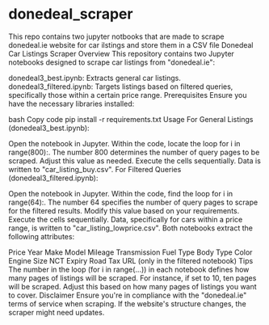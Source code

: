 # donedeal_scraper
This repo contains two jupyter notbooks that are made to scrape donedeal.ie website for car ilstings and store them in a CSV file
Donedeal Car Listings Scraper
Overview
This repository contains two Jupyter notebooks designed to scrape car listings from "donedeal.ie":

donedeal3_best.ipynb: Extracts general car listings.
donedeal3_filtered.ipynb: Targets listings based on filtered queries, specifically those within a certain price range.
Prerequisites
Ensure you have the necessary libraries installed:

bash
Copy code
pip install -r requirements.txt
Usage
For General Listings (donedeal3_best.ipynb):

Open the notebook in Jupyter.
Within the code, locate the loop for i in range(800):. The number 800 determines the number of query pages to be scraped. Adjust this value as needed.
Execute the cells sequentially.
Data is written to "car_listing_buy.csv".
For Filtered Queries (donedeal3_filtered.ipynb):

Open the notebook in Jupyter.
Within the code, find the loop for i in range(64):. The number 64 specifies the number of query pages to scrape for the filtered results. Modify this value based on your requirements.
Execute the cells sequentially.
Data, specifically for cars within a price range, is written to "car_listing_lowprice.csv".
Both notebooks extract the following attributes:

Price
Year
Make
Model
Mileage
Transmission
Fuel Type
Body Type
Color
Engine Size
NCT Expiry
Road Tax
URL (only in the filtered notebook)
Tips
The number in the loop (for i in range(...)) in each notebook defines how many pages of listings will be scraped. For instance, if set to 10, ten pages will be scraped. Adjust this based on how many pages of listings you want to cover.
Disclaimer
Ensure you're in compliance with the "donedeal.ie" terms of service when scraping. If the website's structure changes, the scraper might need updates.

